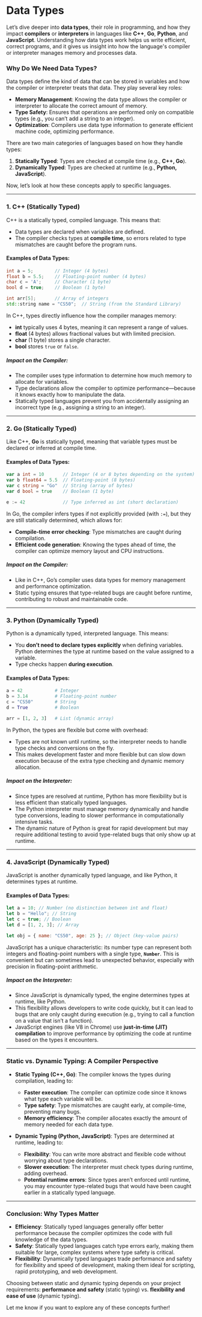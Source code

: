 # Data Types

Let’s dive deeper into **data types**, their role in programming, and how they impact **compilers** or **interpreters** in languages like **C++**, **Go**, **Python**, and **JavaScript**. Understanding how data types work helps us write efficient, correct programs, and it gives us insight into how the language's compiler or interpreter manages memory and processes data.

### Why Do We Need Data Types?

Data types define the kind of data that can be stored in variables and how the compiler or interpreter treats that data. They play several key roles:

- **Memory Management**: Knowing the data type allows the compiler or interpreter to allocate the correct amount of memory.
- **Type Safety**: Ensures that operations are performed only on compatible types (e.g., you can’t add a string to an integer).
- **Optimization**: Compilers use data type information to generate efficient machine code, optimizing performance.

There are two main categories of languages based on how they handle types:

1. **Statically Typed**: Types are checked at compile time (e.g., **C++, Go**).
2. **Dynamically Typed**: Types are checked at runtime (e.g., **Python, JavaScript**).

Now, let’s look at how these concepts apply to specific languages.

---

### 1. **C++** (Statically Typed)

C++ is a statically typed, compiled language. This means that:

- Data types are declared when variables are defined.
- The compiler checks types at **compile time**, so errors related to type mismatches are caught before the program runs.

#### Examples of Data Types:

```cpp
int a = 5;        // Integer (4 bytes)
float b = 5.5;    // Floating-point number (4 bytes)
char c = 'A';     // Character (1 byte)
bool d = true;    // Boolean (1 byte)

int arr[5];       // Array of integers
std::string name = "CS50";  // String (from the Standard Library)
```

In C++, types directly influence how the compiler manages memory:

- **int** typically uses 4 bytes, meaning it can represent a range of values.
- **float** (4 bytes) allows fractional values but with limited precision.
- **char** (1 byte) stores a single character.
- **bool** stores `true` or `false`.

##### Impact on the Compiler:

- The compiler uses type information to determine how much memory to allocate for variables.
- Type declarations allow the compiler to optimize performance—because it knows exactly how to manipulate the data.
- Statically typed languages prevent you from accidentally assigning an incorrect type (e.g., assigning a string to an integer).

---

### 2. **Go** (Statically Typed)

Like C++, **Go** is statically typed, meaning that variable types must be declared or inferred at compile time.

#### Examples of Data Types:

```go
var a int = 10       // Integer (4 or 8 bytes depending on the system)
var b float64 = 5.5  // Floating-point (8 bytes)
var c string = "Go"  // String (array of bytes)
var d bool = true    // Boolean (1 byte)

e := 42              // Type inferred as int (short declaration)
```

In Go, the compiler infers types if not explicitly provided (with `:=`), but they are still statically determined, which allows for:

- **Compile-time error checking**: Type mismatches are caught during compilation.
- **Efficient code generation**: Knowing the types ahead of time, the compiler can optimize memory layout and CPU instructions.

##### Impact on the Compiler:

- Like in C++, Go’s compiler uses data types for memory management and performance optimization.
- Static typing ensures that type-related bugs are caught before runtime, contributing to robust and maintainable code.

---

### 3. **Python** (Dynamically Typed)

Python is a dynamically typed, interpreted language. This means:

- You **don’t need to declare types explicitly** when defining variables. Python determines the type at runtime based on the value assigned to a variable.
- Type checks happen **during execution**.

#### Examples of Data Types:

```python
a = 42            # Integer
b = 3.14          # Floating-point number
c = "CS50"        # String
d = True          # Boolean

arr = [1, 2, 3]   # List (dynamic array)
```

In Python, the types are flexible but come with overhead:

- Types are not known until runtime, so the interpreter needs to handle type checks and conversions on the fly.
- This makes development faster and more flexible but can slow down execution because of the extra type checking and dynamic memory allocation.

##### Impact on the Interpreter:

- Since types are resolved at runtime, Python has more flexibility but is less efficient than statically typed languages.
- The Python interpreter must manage memory dynamically and handle type conversions, leading to slower performance in computationally intensive tasks.
- The dynamic nature of Python is great for rapid development but may require additional testing to avoid type-related bugs that only show up at runtime.

---

### 4. **JavaScript** (Dynamically Typed)

JavaScript is another dynamically typed language, and like Python, it determines types at runtime.

#### Examples of Data Types:

```javascript
let a = 10; // Number (no distinction between int and float)
let b = "Hello"; // String
let c = true; // Boolean
let d = [1, 2, 3]; // Array

let obj = { name: "CS50", age: 25 }; // Object (key-value pairs)
```

JavaScript has a unique characteristic: its number type can represent both integers and floating-point numbers with a single type, **`Number`**. This is convenient but can sometimes lead to unexpected behavior, especially with precision in floating-point arithmetic.

##### Impact on the Interpreter:

- Since JavaScript is dynamically typed, the engine determines types at runtime, like Python.
- This flexibility allows developers to write code quickly, but it can lead to bugs that are only caught during execution (e.g., trying to call a function on a value that isn’t a function).
- JavaScript engines (like V8 in Chrome) use **just-in-time (JIT) compilation** to improve performance by optimizing the code at runtime based on the types it encounters.

---

### Static vs. Dynamic Typing: A Compiler Perspective

- **Static Typing (C++, Go)**: The compiler knows the types during compilation, leading to:

  - **Faster execution**: The compiler can optimize code since it knows what type each variable will be.
  - **Type safety**: Type mismatches are caught early, at compile-time, preventing many bugs.
  - **Memory efficiency**: The compiler allocates exactly the amount of memory needed for each data type.

- **Dynamic Typing (Python, JavaScript)**: Types are determined at runtime, leading to:
  - **Flexibility**: You can write more abstract and flexible code without worrying about type declarations.
  - **Slower execution**: The interpreter must check types during runtime, adding overhead.
  - **Potential runtime errors**: Since types aren’t enforced until runtime, you may encounter type-related bugs that would have been caught earlier in a statically typed language.

---

### Conclusion: Why Types Matter

- **Efficiency**: Statically typed languages generally offer better performance because the compiler optimizes the code with full knowledge of the data types.
- **Safety**: Statically typed languages catch type errors early, making them suitable for large, complex systems where type safety is critical.
- **Flexibility**: Dynamically typed languages trade performance and safety for flexibility and speed of development, making them ideal for scripting, rapid prototyping, and web development.

Choosing between static and dynamic typing depends on your project requirements: **performance and safety** (static typing) vs. **flexibility and ease of use** (dynamic typing).

Let me know if you want to explore any of these concepts further!
